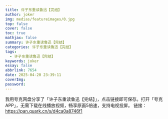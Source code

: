 ```yaml
---
title: 许子东重读鲁迅【完结】
author: joker
img: medias/featureimages/0.jpg
top: false
cover: false
toc: true
mathjax: false
summary: 许子东重读鲁迅【完结】
categories: 许子东重读鲁迅【完结】
tags:
  - 许子东重读鲁迅【完结】
keywords: joker
essay: false
abbrlink: 7654
date: 2025-04-20 23:39:11
coverImg:
password:
---
```


我用夸克网盘分享了「许子东重读鲁迅【完结】」，点击链接即可保存。打开「夸克APP」，无需下载在线播放视频，畅享原画5倍速，支持电视投屏。
链接：https://pan.quark.cn/s/d4ca0a8746f1
